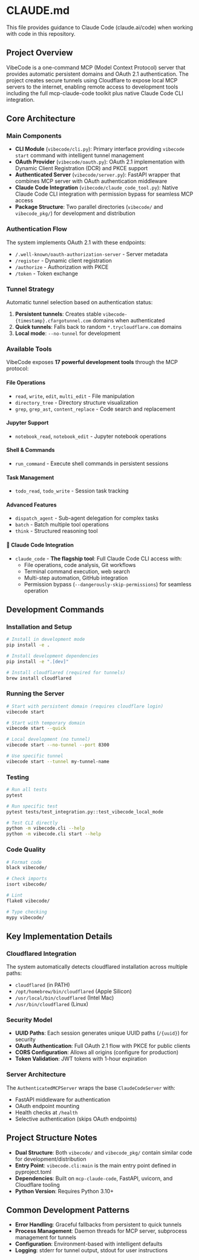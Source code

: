 # CLAUDE.md

This file provides guidance to Claude Code (claude.ai/code) when working with code in this repository.

## Project Overview

VibeCode is a one-command MCP (Model Context Protocol) server that provides automatic persistent domains and OAuth 2.1 authentication. The project creates secure tunnels using Cloudflare to expose local MCP servers to the internet, enabling remote access to development tools including the full mcp-claude-code toolkit plus native Claude Code CLI integration.

## Core Architecture

### Main Components

- **CLI Module** (`vibecode/cli.py`): Primary interface providing `vibecode start` command with intelligent tunnel management
- **OAuth Provider** (`vibecode/oauth.py`): OAuth 2.1 implementation with Dynamic Client Registration (DCR) and PKCE support
- **Authenticated Server** (`vibecode/server.py`): FastAPI wrapper that combines MCP server with OAuth authentication middleware
- **Claude Code Integration** (`vibecode/claude_code_tool.py`): Native Claude Code CLI integration with permission bypass for seamless MCP access
- **Package Structure**: Two parallel directories (`vibecode/` and `vibecode_pkg/`) for development and distribution

### Authentication Flow

The system implements OAuth 2.1 with these endpoints:
- `/.well-known/oauth-authorization-server` - Server metadata
- `/register` - Dynamic client registration
- `/authorize` - Authorization with PKCE
- `/token` - Token exchange

### Tunnel Strategy

Automatic tunnel selection based on authentication status:
1. **Persistent tunnels**: Creates stable `vibecode-{timestamp}.cfargotunnel.com` domains when authenticated
2. **Quick tunnels**: Falls back to random `*.trycloudflare.com` domains
3. **Local mode**: `--no-tunnel` for development

### Available Tools

VibeCode exposes **17 powerful development tools** through the MCP protocol:

#### **File Operations**
- `read`, `write`, `edit`, `multi_edit` - File manipulation
- `directory_tree` - Directory structure visualization
- `grep`, `grep_ast`, `content_replace` - Code search and replacement

#### **Jupyter Support**
- `notebook_read`, `notebook_edit` - Jupyter notebook operations

#### **Shell & Commands**
- `run_command` - Execute shell commands in persistent sessions

#### **Task Management**
- `todo_read`, `todo_write` - Session task tracking

#### **Advanced Features**
- `dispatch_agent` - Sub-agent delegation for complex tasks
- `batch` - Batch multiple tool operations
- `think` - Structured reasoning tool

#### **🚀 Claude Code Integration**
- `claude_code` - **The flagship tool**: Full Claude Code CLI access with:
  - File operations, code analysis, Git workflows
  - Terminal command execution, web search
  - Multi-step automation, GitHub integration
  - Permission bypass (`--dangerously-skip-permissions`) for seamless operation

## Development Commands

### Installation and Setup
```bash
# Install in development mode
pip install -e .

# Install development dependencies
pip install -e ".[dev]"

# Install cloudflared (required for tunnels)
brew install cloudflared
```

### Running the Server
```bash
# Start with persistent domain (requires cloudflare login)
vibecode start

# Start with temporary domain
vibecode start --quick

# Local development (no tunnel)
vibecode start --no-tunnel --port 8300

# Use specific tunnel
vibecode start --tunnel my-tunnel-name
```

### Testing
```bash
# Run all tests
pytest

# Run specific test
pytest tests/test_integration.py::test_vibecode_local_mode

# Test CLI directly
python -m vibecode.cli --help
python -m vibecode.cli start --help
```

### Code Quality
```bash
# Format code
black vibecode/

# Check imports
isort vibecode/

# Lint
flake8 vibecode/

# Type checking
mypy vibecode/
```

## Key Implementation Details

### Cloudflared Integration

The system automatically detects cloudflared installation across multiple paths:
- `cloudflared` (in PATH)
- `/opt/homebrew/bin/cloudflared` (Apple Silicon)
- `/usr/local/bin/cloudflared` (Intel Mac)
- `/usr/bin/cloudflared` (Linux)

### Security Model

- **UUID Paths**: Each session generates unique UUID paths (`/{uuid}`) for security
- **OAuth Authentication**: Full OAuth 2.1 flow with PKCE for public clients
- **CORS Configuration**: Allows all origins (configure for production)
- **Token Validation**: JWT tokens with 1-hour expiration

### Server Architecture

The `AuthenticatedMCPServer` wraps the base `ClaudeCodeServer` with:
- FastAPI middleware for authentication
- OAuth endpoint mounting
- Health checks at `/health`
- Selective authentication (skips OAuth endpoints)

## Project Structure Notes

- **Dual Structure**: Both `vibecode/` and `vibecode_pkg/` contain similar code for development/distribution
- **Entry Point**: `vibecode.cli:main` is the main entry point defined in pyproject.toml
- **Dependencies**: Built on `mcp-claude-code`, FastAPI, uvicorn, and Cloudflare tooling
- **Python Version**: Requires Python 3.10+

## Common Development Patterns

- **Error Handling**: Graceful fallbacks from persistent to quick tunnels
- **Process Management**: Daemon threads for MCP server, subprocess management for tunnels
- **Configuration**: Environment-based with intelligent defaults
- **Logging**: stderr for tunnel output, stdout for user instructions
